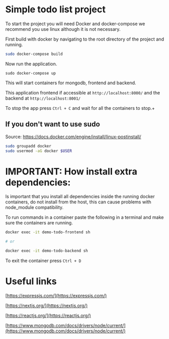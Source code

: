 # Simple todo list project

To start the project you will need Docker and docker-compose we recommend you use linux although it is not necessary.


First build with docker by navigating to the root directory of the project and running.
```bash
sudo docker-compose build
```

Now run the application.
```
sudo docker-compose up
```

This will start containers for mongodb, frontend and backend.

This application frontend if accessible at `http://localhost:8000/` and the backend at `http://localhost:8001/`

To stop the app press `Ctrl + C` and wait for all the containers to stop.+

## If you don't want to use sudo
Source: https://docs.docker.com/engine/install/linux-postinstall/
```sh
sudo groupadd docker
sudo usermod -aG docker $USER
```
 
# IMPORTANT: How install extra dependencies:

Is important that you install all dependencies inside the running docker containers, do not install from the host, this can cause problems with node_module compatibility.

To run commands in a container paste the following in a terminal and make sure the containers are running.

```bash
docker exec -it demo-todo-frontend sh

# or

docker exec -it demo-todo-backend sh
```
 
To exit the container press `Ctrl + D`

# Useful links

[https://expressjs.com/](https://expressjs.com/)

[https://nextjs.org/](https://nextjs.org/)

[https://reactjs.org/](https://reactjs.org/)

[https://www.mongodb.com/docs/drivers/node/current/](https://www.mongodb.com/docs/drivers/node/current/)